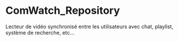 # ComWatch_Repository
Lecteur de vidéo synchronisé entre les utilisateurs avec chat, playlist, système de recherche, etc...
